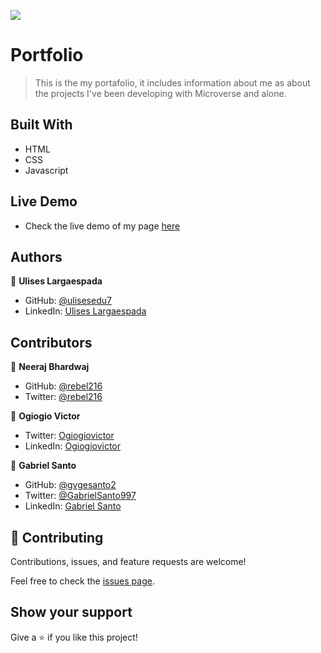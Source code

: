 ![](https://img.shields.io/badge/Microverse-blueviolet)

# Portfolio

> This is the my portafolio, it includes information about me as about the projects I've been developing with Microverse and alone.


## Built With

- HTML
- CSS
- Javascript

## Live Demo

- Check the live demo of my page [here](https://ulisesedu7.github.io/Portafolio/)  

## Authors

👤 **Ulises Largaespada**

- GitHub: [@ulisesedu7](https://github.com/ulisesedu7)
- LinkedIn: [Ulises Largaespada](https://www.linkedin.com/in/ulises-largaespada/)

## Contributors

👤 **Neeraj Bhardwaj**

- GitHub: [@rebel216](https://github.com/rebel216)
- Twitter: [@rebel216](https://twitter.com/rebel216)

👤 **Ogiogio Victor**

- Twitter: [Ogiogiovictor](https://twitter.com/a0df623fb9d9482)
- LinkedIn: [Ogiogiovictor](https://www.linkedin.com/in/ogiogio-victor-a096a0181/)

👤 **Gabriel Santo**

- GitHub: [@gvgesanto2](https://github.com/gvgesanto2)
- Twitter: [@GabrielSanto997](https://twitter.com/GabrielSanto997)
- LinkedIn: [Gabriel Santo](https://linkedin.com/in/gabriel-santo-5882a71b2/)

## 🤝 Contributing

Contributions, issues, and feature requests are welcome!

Feel free to check the [issues page](../../issues/).

## Show your support

Give a ⭐️ if you like this project!
